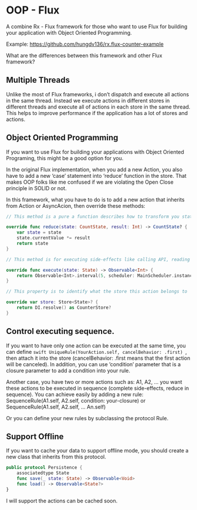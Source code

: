 # OOP - Flux
A combine Rx - Flux framework for those who want to use Flux for building your application with Object Oriented Programming. 

Example: https://github.com/hungdv136/rx.flux-counter-example

What are the differences between this framework and other Flux framework?

## Multiple Threads

Unlike the most of Flux frameworks, i don’t dispatch and execute all actions in the same thread. Instead we execute actions in different stores in different threads and execute all of actions in each store in the same thread. This helps to improve performance if the application has a lot of stores and actions.

## Object Oriented Programming

If you want to use Flux for building your applications with Object Oriented Programing, this might be a good option for you. 

In the original Flux implementation, when you add a new Action, you also have to add a new ‘case’ statement into ‘reduce’ function in the store. That makes OOP folks like me confused if we are violating the Open Close principle in SOLID or not.

In this framework, what you have to do is to add a new action that inherits from Action or AsyncAcion, then override these methods:

```swift
// This method is a pure a function describes how to transform you state 

override func reduce(state: CountState, result: Int) -> CountState? {
	var state = state
	state.currentValue *= result
	return state
}

// This method is for executing side-effects like calling API, reading database or doing intensive calculation

override func execute(state: State) -> Observable<Int> {
	return Observable<Int>.interval(5, scheduler: MainScheduler.instance).map { _ in 2 }
}

// This property is to identify what the store this action belongs to

override var store: Store<State>? {
	return DI.resolve() as CounterStore?
}
```

## Control executing sequence.

If you want to have only one action can be executed at the same time, you can define ```swift UniqueRule(YourAction.self, cancelBehavior: .first) ```, then attach it into the store (cancelBehavior: .first means that the first action will be canceled). In addition, you can use ’condition’ parameter that is a closure parameter to add a condition into your rule.

Another case, you have two or more actions such as: A1, A2, … you want these actions to be executed in sequence (complete side-effects, reduce in sequence). You can achieve easily by adding a new rule:  SequenceRule(A1.self, A2.self, condition: your-closure) or SequenceRule(A1.self, A2.self, … An.self)

Or you can define your new rules by subclassing the protocol Rule.


## Support Offline

If you want to cache your data to support offline mode, you should create a new class that inherits from this protocol.

```swift
public protocol Persistence {
	associatedtype State
	func save(_ state: State) -> Observable<Void>
	func load() -> Observable<State?>
}
```

I will support the actions can be cached soon.

